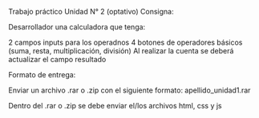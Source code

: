 Trabajo práctico Unidad N° 2 (optativo)
Consigna:

Desarrollador una calculadora que tenga:

2 campos inputs para los operadnos
4 botones de operadores básicos (suma, resta, multiplicación, división)
Al realizar la cuenta se deberá actualizar el campo resultado

Formato de entrega:

Enviar un archivo .rar o .zip con el siguiente formato: apellido_unidad1.rar

Dentro del .rar o .zip se debe enviar el/los archivos html, css y js
